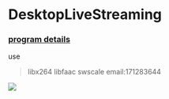 # DesktopLiveStreaming

### [program details](http://www.cnblogs.com/luconsole/p/6079534.html)
use 
>libx264 
libfaac 
swscale 
email:171283644

![](http://images2015.cnblogs.com/blog/524900/201611/524900-20161119010854404-2135512941.jpg)

